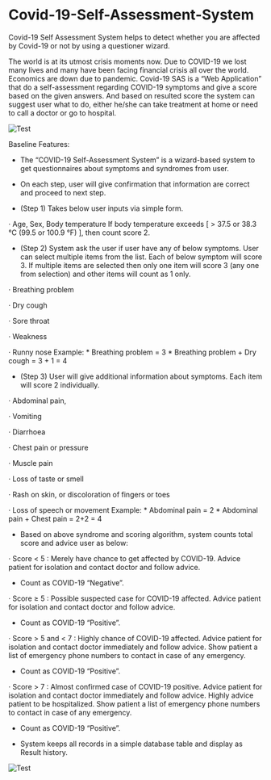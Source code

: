 # Covid-19-Self-Assessment-System
Covid-19 Self Assessment System helps to detect whether you are affected by Covid-19 or not by using a questioner wizard. 


The world is at its utmost crisis moments now. Due to COVID-19 we lost many lives and many have been facing financial crisis all over the world. Economics are down due to pandemic.
 Covid-19 SAS is a “Web Application” that do a self-assessment regarding COVID-19 symptoms and give a score based on the given answers. And based on resulted score the system can suggest user what to do, either he/she can take treatment at home or need to call a doctor or go to hospital.

 ![Test](https://i.ibb.co/80TgG29/test.png)


Baseline Features:

- The “COVID-19 Self-Assessment System” is a wizard-based system to get questionnaires about symptoms and syndromes from user.

- On each step, user will give confirmation that information are correct and proceed to next step.

- (Step 1) Takes below user inputs via simple form.

·       Age, Sex, Body temperature
If body temperature exceeds [ > 37.5 or 38.3 °C (99.5 or 100.9 °F) ], then count score 2.

- (Step 2) System ask the user if user have any of below symptoms. User can select multiple items from the list. Each of below symptom will score 3. If multiple items are selected then only one item will score 3 (any one from selection) and other items will count as 1 only.

·       Breathing problem

·       Dry cough

·       Sore throat

·       Weakness

·       Runny nose
Example:
    * Breathing problem = 3
    * Breathing problem + Dry cough = 3 + 1 = 4

- (Step 3) User will give additional information about symptoms. Each item will score 2 individually.

·       Abdominal pain,

·       Vomiting

·       Diarrhoea

·       Chest pain or pressure

·       Muscle pain

·       Loss of taste or smell

·       Rash on skin, or discoloration of fingers or toes

·       Loss of speech or movement
Example:
    * Abdominal pain = 2
    * Abdominal pain + Chest pain = 2+2 = 4

- Based on above syndrome and scoring algorithm, system counts total score and advice user as below:

·       Score < 5 : Merely have chance to get affected by COVID-19. Advice patient for isolation and contact doctor and follow advice.
* Count as COVID-19 “Negative”.

·       Score ≥ 5 : Possible suspected case for COVID-19 affected. Advice patient for isolation and contact doctor and follow advice.
* Count as COVID-19 “Positive”.

·       Score > 5  and < 7 : Highly chance of COVID-19 affected. Advice patient for isolation and contact doctor immediately and follow advice. Show patient a list of emergency phone numbers to contact in case of any emergency.
* Count as COVID-19 “Positive”.

·       Score > 7 : Almost confirmed case of COVID-19 positive. Advice patient for isolation and contact doctor immediately and follow advice. Highly advice patient to be hospitalized. Show patient a list of emergency phone numbers to contact in case of any emergency.
* Count as COVID-19 “Positive”.



 

 




- System keeps all records in a simple database table and display as Result history.


![Test](https://i.ibb.co/82pHXbX/table.png)
